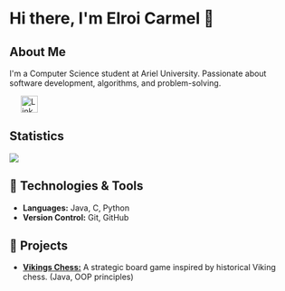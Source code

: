 # Hi there, I'm Elroi Carmel 👋

## About Me
I'm a Computer Science student at Ariel University. Passionate about software development, algorithms, and problem-solving.
<p>
    <a href="http://www.linkedin.com/in/elroi-carmel/" style="margin-left: 20px">
    <img align="top" src="https://upload.wikimedia.org/wikipedia/commons/c/ca/LinkedIn_logo_initials.png" alt="LinkedIn" width="30" height="30" />
    </a>
</p>

## Statistics

<img align="top" src="https://github-readme-stats.vercel.app/api/top-langs/?username=ElroiCarmel&hide=jupyter%20notebook&layout=compact&langs_count=6&card_width=500&theme=auto" />



## 🔧 Technologies & Tools
- **Languages:** Java, C, Python
- **Version Control:** Git, GitHub


## 🚀 Projects
- [**Vikings Chess:**](https://github.com/ElroiCarmel/VikingsChess) A strategic board game inspired by historical Viking chess. (Java, OOP principles)




